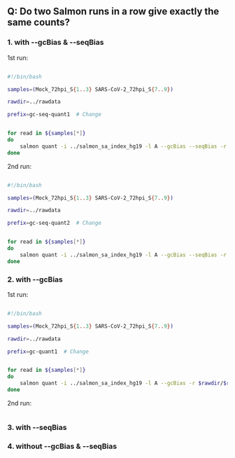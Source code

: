## Q: Do two Salmon runs in a row give exactly the same counts? 

### 1. with --gcBias & --seqBias 

1st run: 

```bash

#!/bin/bash

samples=(Mock_72hpi_S{1..3} SARS-CoV-2_72hpi_S{7..9})

rawdir=../rawdata

prefix=gc-seq-quant1  # Change


for read in ${samples[*]} 
do
    salmon quant -i ../salmon_sa_index_hg19 -l A --gcBias --seqBias -r $rawdir/$read.fastq.gz -p 8 --validateMappings -o $prefix/${read}.quant
done

```

2nd run: 

```bash

#!/bin/bash

samples=(Mock_72hpi_S{1..3} SARS-CoV-2_72hpi_S{7..9})

rawdir=../rawdata

prefix=gc-seq-quant2  # Change


for read in ${samples[*]} 
do
    salmon quant -i ../salmon_sa_index_hg19 -l A --gcBias --seqBias -r $rawdir/$read.fastq.gz -p 8 --validateMappings -o $prefix/${read}.quant
done
```



### 2. with --gcBias 

1st run:

```bash

#!/bin/bash

samples=(Mock_72hpi_S{1..3} SARS-CoV-2_72hpi_S{7..9})

rawdir=../rawdata

prefix=gc-quant1  # Change


for read in ${samples[*]} 
do
    salmon quant -i ../salmon_sa_index_hg19 -l A --gcBias -r $rawdir/$read.fastq.gz -p 8 --validateMappings -o $prefix/${read}.quant
done
```

2nd run:
```

```




### 3. with --seqBias

### 4. without --gcBias & --seqBias 


